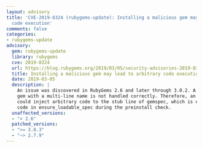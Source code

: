 ```yaml
---
layout: advisory
title: 'CVE-2019-8324 (rubygems-update): Installing a malicious gem may lead to arbitrary
  code execution'
comments: false
categories:
- rubygems-update
advisory:
  gem: rubygems-update
  library: rubygems
  cve: 2019-8324
  url: https://blog.rubygems.org/2019/03/05/security-advisories-2019-03.html
  title: Installing a malicious gem may lead to arbitrary code execution
  date: 2019-03-05
  description: |
    An issue was discovered in RubyGems 2.6 and later through 3.0.2. A crafted
    gem with a multi-line name is not handled correctly. Therefore, an attacker
    could inject arbitrary code to the stub line of gemspec, which is eval-ed by
    code in ensure_loadable_spec during the preinstall check.
  unaffected_versions:
  - "< 2.6"
  patched_versions:
  - ">= 3.0.3"
  - "~> 2.7.9"
---
```

